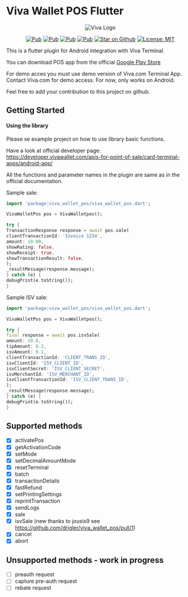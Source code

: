 # Viva Wallet POS Flutter
<p align="center">
	<img src="https://raw.githubusercontent.com/drigler/viva_wallet_pos/master/assets/viva_logo.jpg" alt="Viva Logo" />
</p>
<p align="center">
<a href="https://pub.dev/packages/viva_wallet_pos"><img src="https://img.shields.io/pub/v/viva_wallet_pos.svg" alt="Pub"></a>
<a href="https://pub.dev/packages/viva_wallet_pos/score"><img src="https://img.shields.io/pub/likes/viva_wallet_pos?logo=dart" alt="Pub"></a>
<a href="https://pub.dev/packages/viva_wallet_pos/score"><img src="https://img.shields.io/pub/popularity/viva_wallet_pos?logo=dart" alt="Pub"></a>
<a href="https://pub.dev/packages/viva_wallet_pos/score"><img src="https://img.shields.io/pub/points/viva_wallet_pos?logo=dart" alt="Pub"></a>
<a href="https://github.com/drigler/viva_wallet_pos"><img src="https://img.shields.io/github/stars/drigler/viva_wallet_pos.svg?style=flat&logo=github&colorB=deeppink&label=stars" alt="Star on Github"></a>
<a href="https://github.com/drigler/viva_wallet_pos/blob/master/LICENSE"><img src="https://img.shields.io/badge/license-BSD_3-blue.svg" alt="License: MIT"></a>
</p>
This is a flutter plugin for Android integration with Viva Terminal.

You can download POS app from the official [Google Play Store ](https://play.google.com/store/apps/details?id=com.vivawallet.spoc.payapp)

For demo acces you must use demo version of Viva.com Terminal App. Contact Viva.com for demo access. For now, only works on Android.

Feel free to add your contribution to this project on github.

## Getting Started

#### Using the library

Please se example project on how to use library basic functions.

Have a look at official developer page: https://developer.vivawallet.com/apis-for-point-of-sale/card-terminal-apps/android-app/

All the functions and parameter names in the plugin are same as in the official documentation.

Sample sale:
```dart
import 'package:viva_wallet_pos/viva_wallet_pos.dart';

VivaWalletPos pos = VivaWalletpos();

try {
TransactionResponse response = await pos.sale(
clientTransactionId: 'Invoice 1234',
amount: 10.00,
showRating: false,
showReceipt: true,
showTransactionResult: false,
);
_resultMessage(response.message);
} catch (e) {
debugPrint(e.toString());
}
```

Sample ISV sale:
```dart
import 'package:viva_wallet_pos/viva_wallet_pos.dart';

VivaWalletPos pos = VivaWalletpos();

try {
final response = await pos.isvSale(
amount: 10.0,
tipAmount: 0.2,
isvAmount: 0.1,
clientTransactionId: 'CLIENT_TRANS_ID',
isvClientId: 'ISV_CLIENT_ID',
isvClientSecret: 'ISV_CLIENT_SECRET',
isvMerchantId: 'ISV_MERCHANT_ID',
isvClientTransactionId: 'ISV_CLIENT_TRANS_ID',
);
_resultMessage(response.message);
} catch (e) {
debugPrint(e.toString());
}
```

## Supported methods
- [x]  activatePos
- [x]  getActivationCode
- [x]  setMode
- [x]  setDecimalAmountMode
- [x]  resetTerminal
- [x]  batch
- [x]  transactionDetails
- [x]  fastRefund
- [x]  setPrintingSettings
- [x]  reprintTransaction
- [x]  sendLogs
- [x]  sale
- [x]  isvSale (new thanks to jousis9 see https://github.com/drigler/viva_wallet_pos/pull/1)
- [x]  cancel
- [x]  abort

## Unsupported methods - work in progress
- [ ]  preauth request
- [ ]  capture pre-auth request
- [ ]  rebate request